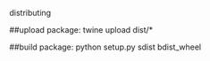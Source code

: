 distributing

##upload package:
    twine upload dist/*

##build package:
    python setup.py sdist bdist_wheel
